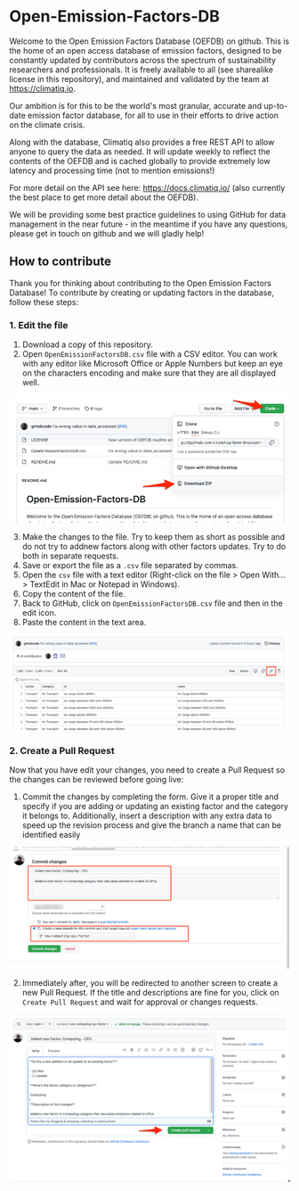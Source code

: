 # Open-Emission-Factors-DB
Welcome to the Open Emission Factors Database (OEFDB) on github. This is the home of an open access database of emission factors, designed to be constantly updated by contributors across the spectrum of sustainability researchers and professionals. It is freely available to all (see sharealike license in this repository), and maintained and validated by the team at https://climatiq.io.

Our ambition is for this to be the world's most granular, accurate and up-to-date emission factor database, for all to use in their efforts to drive action on the climate crisis.

Along with the database, Climatiq also provides a free REST API to allow anyone to query the data as needed. It will update weekly to reflect the contents of the OEFDB and is cached globally to provide extremely low latency and processing time (not to mention emissions!)

For more detail on the API see here: https://docs.climatiq.io/ (also currently the best place to get more detail about the OEFDB).
 
We will be providing some best practice guidelines to using GitHub for data management in the near future - in the meantime if you have any questions, please get in touch on github and we will gladly help!

## How to contribute

Thank you for thinking about contributing to the Open Emission Factors Database! To contribute by creating or updating factors in the database, follow these steps:

### 1. Edit the file
1. Download a copy of this repository.
2. Open `OpenEmissionFactorsDB.csv` file with a CSV editor. You can work with any editor like Microsoft Office or Apple Numbers but keep an eye on the characters encoding and make sure that they are all displayed well.

![Download button](./img/download.png)

3. Make the changes to the file. Try to keep them as short as possible and do not try to addnew factors along with other factors updates. Try to do both in separate requests.
4. Save or export the file as a `.csv` file separated by commas.
5. Open the `csv` file with a text editor (Right-click on the file > Open With... > TextEdit in Mac or Notepad in Windows).
6. Copy the content of the file.
7. Back to GitHub, click on `OpenEmissionFactorsDB.csv` file and then in the edit icon.
8. Paste the content in the text area.

![Edit icon](./img/edit.png)

### 2. Create a Pull Request

Now that you have edit your changes, you need to create a Pull Request so the changes can be reviewed before going live:

1. Commit the changes by completing the form. Give it a proper title and specify if you are adding or updating an existing factor and the category it belongs to. Additionally, insert a description with any extra data to speed up the revision process and give the branch a name that can be identified easily
   
![Commiting changes](./img/commit.png)

2. Immediately after, you will be redirected to another screen to create a new Pull Request. If the title and descriptions are fine for you, click on `Create Pull Request` and wait for approval or changes requests.

![Pull Request creation](./img/pull-request.png)

